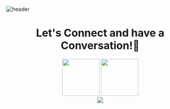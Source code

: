![header](https://capsule-render.vercel.app/api?type=waving&color=random&height=300&section=header&text=Hello%20Everyone!👋&fontSize=90&animation=blink)
<h1 align="center">Let's Connect and have a Conversation!💬</h1>
<div align="center">
  <a href="https://twitter.com/syedtalaljilani"><img src="https://cdn-icons-png.flaticon.com/512/2335/2335289.png" width=100 ></a>
<a href="https://www.linkedin.com/in/syedtalaljilani"><img src="https://cdn-icons-png.flaticon.com/512/1383/1383262.png" width=100></a>
</div>
<div align="center">
<img src="https://media.giphy.com/media/bAQH7WXKqtIBrPs7sR/giphy.gif">
</div>

